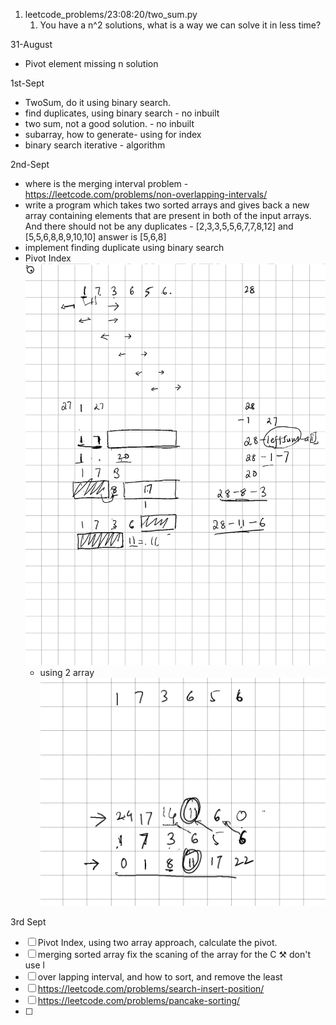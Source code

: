 1. leetcode_problems/23:08:20/two_sum.py
	1. You have a n^2 solutions, what is a way we can solve it in less time?


31-August
- Pivot element missing n solution


1st-Sept
- TwoSum, do it using binary search. 
- find duplicates, using binary search - no inbuilt 
- two sum, not a good solution. - no inbuilt
- subarray,  how to generate- using for index
- binary search iterative - algorithm

2nd-Sept
- where is the merging interval problem - https://leetcode.com/problems/non-overlapping-intervals/
- write a program which takes two sorted arrays and gives back a new array containing elements that are present in both of the input arrays. And there should not be any duplicates - [2,3,3,5,5,6,7,7,8,12] and [5,5,6,8,8,9,10,10] answer is [5,6,8]
- implement  finding duplicate using binary search 
- Pivot Index  ![Pasted_image_8](/processed/images/Pasted_image_8.png)
	- using 2 array ![Pasted_image_9](/processed/images/Pasted_image_9.png) 


3rd Sept
- [ ] Pivot Index, using two array approach, calculate the pivot.
- [ ] merging sorted array fix the scaning of the array for the C ⚒ don't use l
- [ ] over lapping interval, and how to sort,  and remove the least 
- [ ] https://leetcode.com/problems/search-insert-position/ 
- [ ] https://leetcode.com/problems/pancake-sorting/
- [ ] 